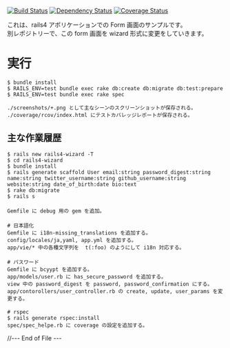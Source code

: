 
[![Build Status](https://travis-ci.org/katoy/rails3-associations.png?branch=master)](https://travis-ci.org/rails4-form-before-wizard)
[![Dependency Status](https://gemnasium.com/katoy/rails3-associations.png)](https://gemnasium.com/katoy/rails4-form-before-wizard)
[![Coverage Status](https://coveralls.io/repos/katoy/rails3-associations/badge.png?branch=master)](https://coveralls.io/r/katoy/rails4-form-before-wizard?branch=master)

これは、rails4 アポリケーションでの Form 画面のサンプルです。  
別レポジトリーで、この form 画面を wizard 形式に変更をしていきます。  

#
# 実行

    $ bundle install
	$ RAILS_ENV=test bundle exec rake db:create db:migrate db:test:prepare
	$ RAILS_ENV=test bundle exec rake spec

    ./screenshots/+.png として主なシーンのスクリーンショットが保存される。  
	./coverage/rcov/index.html にテストカバレッジレポートが保存される。  


## 主な作業履歴

    $ rails new rails4-wizard -T
    $ cd rails4-wizard
    $ bundle install
    $ rails generate scaffold User email:string password_digest:string name:string twitter_username:string github_username:string website:string date_of_birth:date bio:text
    $ rake db:migrate
	$ rails s
    　
    Gemfile に debug 用の gem を追加。
    　
    # 日本語化
    Gemfile に i18n-missing_translations を追加する。
	config/locales/ja,yaml, app.yml を追加する。
	app/vie/* 中の各種文字列を  t(:foo) のようにして i18n 対応する。
    　
    # パスワード
    Gemfile に bcyypt を追加する。
    app/models/user.rb に has_secure_password を追加する。
    view 中の password_digest を password, password_confirmation にする。
	app/contorollers/user_controller.rb の create, update, user_params を変更する。
    　
    # rspec
    $ rails generate rspec:install
    spec/spec_helpe.rb に coverage の設定を追加する。


//--- End of File ---
